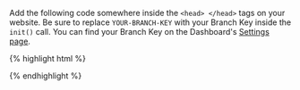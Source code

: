 
Add the following code somewhere inside the `<head> </head>` tags on your website. Be sure to replace `YOUR-BRANCH-KEY` with your Branch Key inside the `init()` call. You can find your Branch Key on the Dashboard's [Settings page](https://dashboard.branch.io/#/settings).

{% highlight html %}
<script type="text/javascript">
  {% ingredient web_sdk/_src %}{% endingredient %}
  branch.init('YOUR-BRANCH-KEY');
{% section post_init %}{% endsection %}
</script>
{% endhighlight %}

